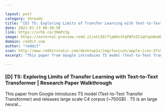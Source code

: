 ```yaml
---

layout: post
category: threads
title: "[D] T5: Exploring Limits of Transfer Learning with Text-to-Text Transformer"
date: 2021-01-13 00:38:50
link: https://vrhk.co/39mPz3g
image: https://external-preview.redd.it/otL5blTlpN4z3YqPB7oIC1qFopUWuAhjbDEgKduBZDw.jpg?width=480&height=251.308900524&auto=webp&crop=480:251.308900524,smart&s=401a862d779f8c338355510c4cc5fa017c4778c6
domain: reddit.com
author: "reddit"
icon: http://www.redditstatic.com/desktop2x/img/favicon/apple-icon-57x57.png
excerpt: "This paper from Google introduces T5 model (Text-to-Text Transfer Transformer) and releases large scale C4 corpus (~750GB) . T5 is an large neural..."

---
```


### [D] T5: Exploring Limits of Transfer Learning with Text-to-Text Transformer | Research Paper Walkthrough

This paper from Google introduces T5 model (Text-to-Text Transfer Transformer) and releases large scale C4 corpus (~750GB) . T5 is an large neural...